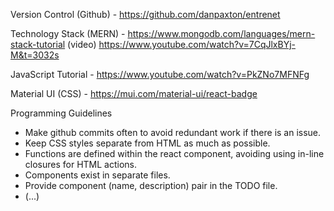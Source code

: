 Version Control (Github) - https://github.com/danpaxton/entrenet

Technology Stack (MERN) - https://www.mongodb.com/languages/mern-stack-tutorial
(video) https://www.youtube.com/watch?v=7CqJlxBYj-M&t=3032s

JavaScript Tutorial - https://www.youtube.com/watch?v=PkZNo7MFNFg

Material UI (CSS) - https://mui.com/material-ui/react-badge

Programming Guidelines
- Make github commits often to avoid redundant work if there is an issue.
- Keep CSS styles separate from HTML as much as possible.
- Functions are defined within the react component, avoiding using in-line closures for HTML actions.
- Components exist in separate files.
- Provide component (name, description) pair in the TODO file.
- (...)

